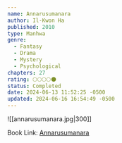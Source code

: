 ```yaml
---
name: Annarusumanara
author: Il-Kwon Ha
published: 2010
type: Manhwa
genre:
  - Fantasy
  - Drama
  - Mystery
  - Psychological
chapters: 27
rating: 🌕🌕🌕🌕🌑
status: Completed
date: 2024-06-13 11:52:25 -0500
updated: 2024-06-16 16:54:49 -0500
---
```


![[annarusumanara.jpg|300]]

Book Link: [Annarusumanara](https://myanimelist.net/manga/30079/Annarasumanara)
